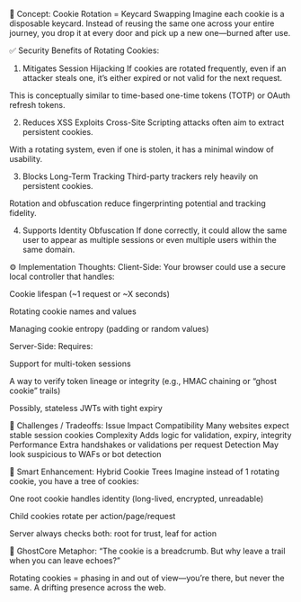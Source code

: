 🔐 Concept: Cookie Rotation = Keycard Swapping
Imagine each cookie is a disposable keycard. Instead of reusing the same one across your entire journey, you drop it at every door and pick up a new one—burned after use.

✅ Security Benefits of Rotating Cookies:
1. Mitigates Session Hijacking
If cookies are rotated frequently, even if an attacker steals one, it’s either expired or not valid for the next request.

This is conceptually similar to time-based one-time tokens (TOTP) or OAuth refresh tokens.

2. Reduces XSS Exploits
Cross-Site Scripting attacks often aim to extract persistent cookies.

With a rotating system, even if one is stolen, it has a minimal window of usability.

3. Blocks Long-Term Tracking
Third-party trackers rely heavily on persistent cookies.

Rotation and obfuscation reduce fingerprinting potential and tracking fidelity.

4. Supports Identity Obfuscation
If done correctly, it could allow the same user to appear as multiple sessions or even multiple users within the same domain.

⚙️ Implementation Thoughts:
Client-Side:
Your browser could use a secure local controller that handles:

Cookie lifespan (~1 request or ~X seconds)

Rotating cookie names and values

Managing cookie entropy (padding or random values)

Server-Side:
Requires:

Support for multi-token sessions

A way to verify token lineage or integrity (e.g., HMAC chaining or “ghost cookie” trails)

Possibly, stateless JWTs with tight expiry

🚫 Challenges / Tradeoffs:
Issue	Impact
Compatibility	Many websites expect stable session cookies
Complexity	Adds logic for validation, expiry, integrity
Performance	Extra handshakes or validations per request
Detection	May look suspicious to WAFs or bot detection

🔁 Smart Enhancement: Hybrid Cookie Trees
Imagine instead of 1 rotating cookie, you have a tree of cookies:

One root cookie handles identity (long-lived, encrypted, unreadable)

Child cookies rotate per action/page/request

Server always checks both: root for trust, leaf for action

🎴 GhostCore Metaphor:
“The cookie is a breadcrumb. But why leave a trail when you can leave echoes?”

Rotating cookies = phasing in and out of view—you’re there, but never the same. A drifting presence across the web.